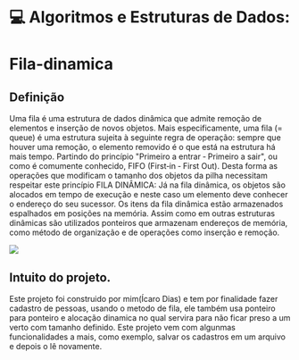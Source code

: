 # :computer: Algoritmos e Estruturas de Dados:
# Fila-dinamica
## Definição
Uma fila é uma estrutura de dados dinâmica que admite remoção de elementos e inserção de novos objetos.  Mais especificamente, uma  fila  (= queue)  é uma estrutura sujeita à seguinte regra de operação:  sempre que houver uma remoção, o elemento removido é o que está na estrutura há mais tempo.
Partindo do princípio "Primeiro a entrar  ‐  Primeiro a sair", ou como é comumente conhecido,  FIFO (First‐in ‐ First Out). Desta forma as operações que modificam o tamanho dos objetos da pilha necessitam respeitar este princípio
FILA DINÂMICA: Já na fila dinâmica, os objetos são alocados em tempo de execução e neste caso um elemento deve conhecer o endereço do seu sucessor. Os itens da fila dinâmica estão armazenados espalhados em posições na memória. Assim como em outras estruturas dinâmicas são utilizados ponteiros que armazenam endereços de memória, como método de organização e de operações como inserção e remoção.

<img src="http://www.4hd.com.br/blog/wp-content/uploads/2016/05/fila-pessoas-3.jpg">

## Intuito do projeto.
Este projeto foi construido por mim(Ícaro Dias) e tem por finalidade fazer cadastro de pessoas, usando o metodo de fila, ele também usa ponteiro para ponteiro e alocação dinamica no qual servira para não ficar preso a um verto com tamanho definido. Este projeto vem com algunmas funcionalidades a mais, como exemplo, salvar os cadastros em um arquivo e depois o lê novamente.
